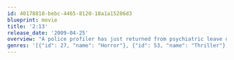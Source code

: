 ```yaml
---
id: 40178818-bebc-4465-8120-18a1a15286d3
blueprint: movie
title: '2:13'
release_date: '2009-04-25'
overview: "A police profiler has just returned from psychiatric leave only to find that he is caught up in a serial killer's rampage. Fighting to keep buried the trauma of his childhood, he must confront the all too-familiar flesh masks that the killer leaves on the faces of his victims. He must face his own demons along with the killer to save his small eroding existence."
genres: '[{"id": 27, "name": "Horror"}, {"id": 53, "name": "Thriller"}, {"id": 9648, "name": "Mystery"}]'
---
```

